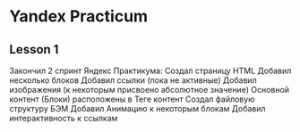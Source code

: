 # Yandex Practicum
## Lesson 1

Закончил 2 спринт Яндекс Практикума:
Создал страницу HTML
Добавил несколько блоков
Добавил ссылки (пока не активные)
Добавил изображения (к некоторым присвоено абсолютное значение)
Основной контент (Блоки) расположены в Теге контент
Создал файловую структуру БЭМ
Добавил Анимацию к некоторым блокам
Добавил интерактивность к ссылкам
